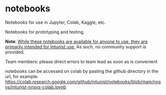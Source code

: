 # notebooks
Notebooks for use in Jupyter, Colab, Kaggle, etc.

Notebooks for prototyping and testing.

**Note**: <ins>While these notebooks are available for anyone to use, they are primarily intended for Intunist use.</ins> As such, no community support is provided.

Team members: please direct errors to team lead as soon as is convenient

notebooks can be accessed on colab by pasting the github directory in the url, for example: https://colab.research.google.com/github/intunist/notebooks/blob/main/nnsvs/intunist-nnsvs-colab.ipynb
